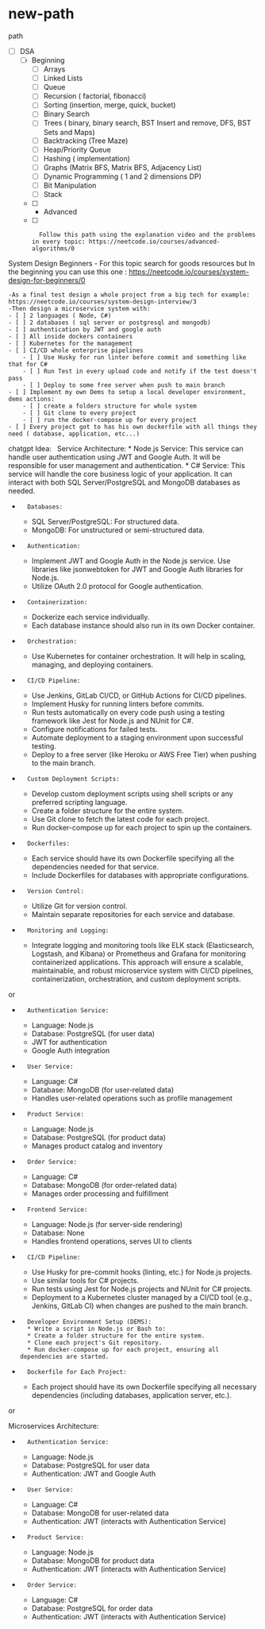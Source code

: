 # new-path


path

- [ ] DSA
    - [ ] Beginning
        - [ ] Arrays
        - [ ] Linked Lists
        - [ ] Queue
        - [ ] Recursion ( factorial, fibonacci)
        - [ ] Sorting (insertion, merge, quick, bucket)
        - [ ] Binary Search
        - [ ] Trees ( binary, binary search, BST Insert and remove, DFS, BST Sets and Maps)
        - [ ] Backtracking (Tree Maze)
        - [ ] Heap/Priority Queue 
        - [ ] Hashing ( implementation)
        - [ ] Graphs (Matrix BFS, Matrix BFS, Adjacency List)
        - [ ] Dynamic Programming ( 1 and 2 dimensions DP)
        - [ ] Bit Manipulation
        - [ ] Stack
    - [ ] 	- Advanced
    - [ ] 		Follow this path using the explanation video and the problems in every topic: https://neetcode.io/courses/advanced-algorithms/0


System Design Beginners
	- For this topic search for goods resources but In the beginning you can use this one : https://neetcode.io/courses/system-design-for-beginners/0
	
	-As a final test design a whole project from a big tech for example: https://neetcode.io/courses/system-design-interview/3
	-Then design a microservice system with:
    - [ ] 2 languages ( Node, C#)
    - [ ] 2 databases ( sql server or postgresql and mongodb)
    - [ ] authentication by JWT and google auth
    - [ ] All inside dockers containers
    - [ ] Kubernetes for the management
    - [ ] CI/CD whole enterprise pipelines 
        - [ ] Use Husky for run linter before commit and something like that for C#
        - [ ] Run Test in every upload code and notify if the test doesn't pass
        - [ ] Deploy to some free server when push to main branch
    - [ ] Implement my own Dems to setup a local developer environment, dems actions:
        - [ ] create a folders structure for whole system
        - [ ] Git clone to every project 
        - [ ] run the docker-compose up for every project
    - [ ] Every project got to has his own dockerfile with all things they need ( database, application, etc...)


chatgpt Idea:  		Service Architecture:
    * Node.js Service: This service can handle user authentication using JWT and Google Auth. It will be responsible for user management and authentication.
    * C# Service: This service will handle the core business logic of your application. It can interact with both SQL Server/PostgreSQL and MongoDB databases as needed.
* 		Databases:
    * SQL Server/PostgreSQL: For structured data.
    * MongoDB: For unstructured or semi-structured data.
* 		Authentication:
    * Implement JWT and Google Auth in the Node.js service. Use libraries like jsonwebtoken for JWT and Google Auth libraries for Node.js.
    * Utilize OAuth 2.0 protocol for Google authentication.
* 		Containerization:
    * Dockerize each service individually.
    * Each database instance should also run in its own Docker container.
* 		Orchestration:
    * Use Kubernetes for container orchestration. It will help in scaling, managing, and deploying containers.
* 		CI/CD Pipeline:
    * Use Jenkins, GitLab CI/CD, or GitHub Actions for CI/CD pipelines.
    * Implement Husky for running linters before commits.
    * Run tests automatically on every code push using a testing framework like Jest for Node.js and NUnit for C#.
    * Configure notifications for failed tests.
    * Automate deployment to a staging environment upon successful testing.
    * Deploy to a free server (like Heroku or AWS Free Tier) when pushing to the main branch.
* 		Custom Deployment Scripts:
    * Develop custom deployment scripts using shell scripts or any preferred scripting language.
    * Create a folder structure for the entire system.
    * Use Git clone to fetch the latest code for each project.
    * Run docker-compose up for each project to spin up the containers.
* 		Dockerfiles:
    * Each service should have its own Dockerfile specifying all the dependencies needed for that service.
    * Include Dockerfiles for databases with appropriate configurations.
* 		Version Control:
    * Utilize Git for version control.
    * Maintain separate repositories for each service and database.
* 		Monitoring and Logging:
    * Integrate logging and monitoring tools like ELK stack (Elasticsearch, Logstash, and Kibana) or Prometheus and Grafana for monitoring containerized applications.
This approach will ensure a scalable, maintainable, and robust microservice system with CI/CD pipelines, containerization, orchestration, and custom deployment scripts.



or 

* 		Authentication Service:
    * Language: Node.js
    * Database: PostgreSQL (for user data)
    * JWT for authentication
    * Google Auth integration
* 		User Service:
    * Language: C#
    * Database: MongoDB (for user-related data)
    * Handles user-related operations such as profile management
* 		Product Service:
    * Language: Node.js
    * Database: PostgreSQL (for product data)
    * Manages product catalog and inventory
* 		Order Service:
    * Language: C#
    * Database: MongoDB (for order-related data)
    * Manages order processing and fulfillment
* 		Frontend Service:
    * Language: Node.js (for server-side rendering)
    * Database: None
    * Handles frontend operations, serves UI to clients
* 		CI/CD Pipeline:
    * Use Husky for pre-commit hooks (linting, etc.) for Node.js projects.
    * Use similar tools for C# projects.
    * Run tests using Jest for Node.js projects and NUnit for C# projects.
    * Deployment to a Kubernetes cluster managed by a CI/CD tool (e.g., Jenkins, GitLab CI) when changes are pushed to the main branch.
* 		Developer Environment Setup (DEMS):
        * Write a script in Node.js or Bash to:
        * Create a folder structure for the entire system.
        * Clone each project's Git repository.
        * Run docker-compose up for each project, ensuring all dependencies are started.
* 		Dockerfile for Each Project:
    * Each project should have its own Dockerfile specifying all necessary dependencies (including databases, application server, etc.).



or 

Microservices Architecture:
* 		Authentication Service:
    * Language: Node.js
    * Database: PostgreSQL for user data
    * Authentication: JWT and Google Auth
* 		User Service:
    * Language: C#
    * Database: MongoDB for user-related data
    * Authentication: JWT (interacts with Authentication Service)
* 		Product Service:
    * Language: Node.js
    * Database: MongoDB for product data
    * Authentication: JWT (interacts with Authentication Service)
* 		Order Service:
    * Language: C#
    * Database: PostgreSQL for order data
    * Authentication: JWT (interacts with Authentication Service)

